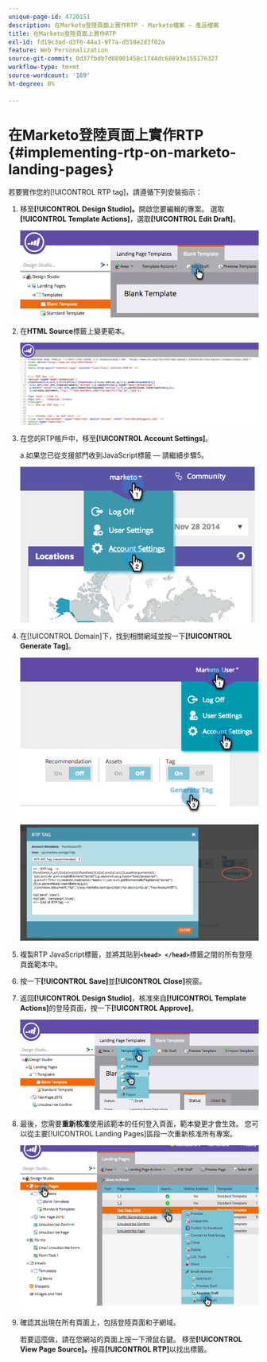 ```yaml
---
unique-page-id: 4720151
description: 在Marketo登陸頁面上實作RTP - Marketo檔案 — 產品檔案
title: 在Marketo登陸頁面上實作RTP
exl-id: fd19c3ad-d3f6-44a3-9f7a-d518e2d3f02a
feature: Web Personalization
source-git-commit: 0d37fbdb7d08901458c1744dc68893e155176327
workflow-type: tm+mt
source-wordcount: '169'
ht-degree: 0%

---
```


# 在Marketo登陸頁面上實作RTP {#implementing-rtp-on-marketo-landing-pages}

若要實作您的[!UICONTROL RTP tag]，請遵循下列安裝指示：

1. 移至&#x200B;**[!UICONTROL Design Studio]。**&#x200B;開啟您要編輯的專案。 選取&#x200B;**[!UICONTROL Template Actions]**，選取&#x200B;**[!UICONTROL Edit Draft]**。

   ![](assets/image2015-4-26-18-3a27-3a4.png)

1. 在&#x200B;**HTML Source**&#x200B;標籤上變更範本。

   ![](assets/image2015-4-26-18-3a28-3a17.png)

1. 在您的RTP帳戶中，移至&#x200B;**[!UICONTROL Account Settings]**。

   a.如果您已從支援部門收到JavaScript標籤 — 請繼續步驟5。

   ![](assets/image2014-11-30-15-3a19-3a21-2.png)

1. 在[!UICONTROL Domain]下，找到相關網域並按一下&#x200B;**[!UICONTROL Generate Tag]**。

   ![](assets/image2015-4-26-18-3a27-3a35.png)

   ![](assets/image2014-11-30-15-3a20-3a17-2.png)

1. 複製RTP JavaScript標籤，並將其貼到&#x200B;**`<head> </head>`**&#x200B;標籤之間的所有登陸頁面範本中。

1. 按一下&#x200B;**[!UICONTROL Save]**&#x200B;並&#x200B;**[!UICONTROL Close]**&#x200B;視窗。

1. 返回&#x200B;**[!UICONTROL Design Studio]**，核准來自&#x200B;**[!UICONTROL Template Actions]**&#x200B;的登陸頁面，按一下&#x200B;**[!UICONTROL Approve]**。

   ![](assets/image2015-4-26-18-3a28-3a30.png)

1. 最後，您需要&#x200B;**重新核准**&#x200B;使用該範本的任何登入頁面，範本變更才會生效。 您可以從主要[!UICONTROL Landing Pages]區段一次重新核准所有專案。

   ![](assets/image2015-4-26-18-3a28-3a49.png)

1. 確認其出現在所有頁面上，包括登陸頁面和子網域。

   若要這麼做，請在您網站的頁面上按一下滑鼠右鍵。 移至&#x200B;**[!UICONTROL View Page Source]。**&#x200B;搜尋&#x200B;**[!UICONTROL RTP]**&#x200B;以找出標籤。
